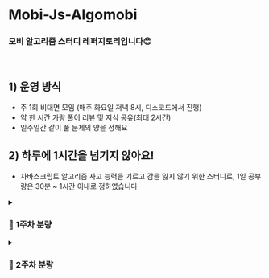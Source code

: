 # Mobi-Js-Algomobi
### 모비 알고리즘 스터디 레퍼지토리입니다😊
<br>

## 1) 운영 방식
- 주 1회 비대면 모임 (매주 화요일 저녁 8시, 디스코드에서 진행)
- 약 한 시간 가량 풀이 리뷰 및 지식 공유(최대 2시간)
- 일주일간 같이 풀 문제의 양을 정해요

## 2) 하루에 1시간을 넘기지 않아요!
- 자바스크립트 알고리즘 사고 능력을 기르고 감을 잃지 않기 위한 스터디로, 1일 공부량은 30분 ~ 1시간 이내로 정하였습니다


<details>
<summary><h3>📄 1주차 분량</h3></summary>
<div markdown="1">
➡️ <b>풀이 기간</b>: 23.8.15 ~ 23.8.22
  
➡️ 프로그래머스 Lv.0 정답률이 낮은 3문제로 지정

[평행](https://school.programmers.co.kr/learn/courses/30/lessons/120875) /
[겹치는 선분의 길이](https://school.programmers.co.kr/learn/courses/30/lessons/120876) /
[안전지대](https://school.programmers.co.kr/learn/courses/30/lessons/120866)


</details>
</div>

<details>
<summary><h3>📄 2주차 분량</h3></summary>
<div markdown="1">
➡️ <b>풀이 기간</b>: 23.8.22 ~ 23.8.29
  
➡️ 프로그래머스 Lv.0 5문제 (정답률 75 ~ 80%)

[외계어 사전](https://school.programmers.co.kr/learn/courses/30/lessons/120869) /
[삼각형의 완성조건 (2)](https://school.programmers.co.kr/learn/courses/30/lessons/120868) /
[구슬을 나누는 경우의 수](https://school.programmers.co.kr/learn/courses/30/lessons/120840) /
[문자열 계산하기](https://school.programmers.co.kr/learn/courses/30/lessons/120902) /
[영어가 싫어요](https://school.programmers.co.kr/learn/courses/30/lessons/120894)


</details>
</div>
